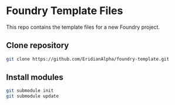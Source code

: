 # Foundry Template Files

This repo contains the template files for a new Foundry project.

## Clone repository

```bash
git clone https://github.com/EridianAlpha/foundry-template.git
```

## Install modules

```bash
git submodule init
git submodule update
```
